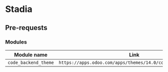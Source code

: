 # Stadia

## Pre-requests

### Modules

| Module name | Link |
| --- | --- |
| ```code_backend_theme``` | ```https://apps.odoo.com/apps/themes/14.0/code_backend_theme/#``` |